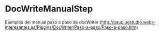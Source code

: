 # DocWriteManualStep
Ejemplos del manual paso a paso de docWriter (http://bauplugstudio.webs-interesantes.es/Plugins/DocWriter/Paso-a-paso/Paso-a-paso.htm)

